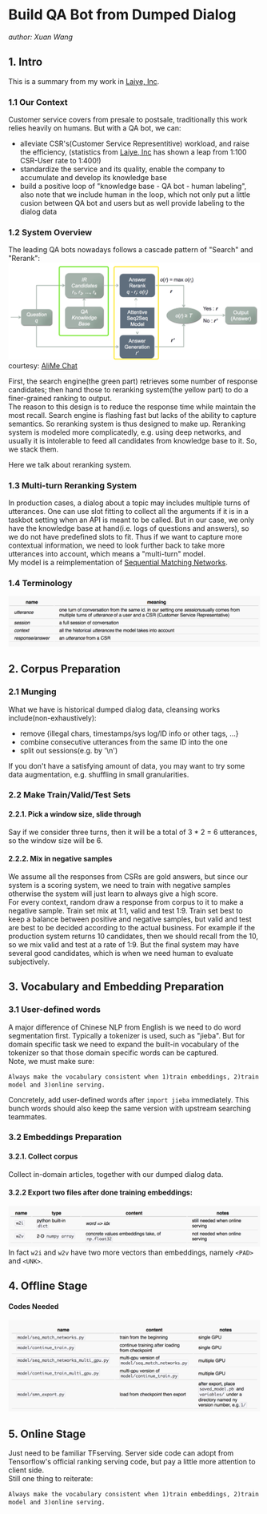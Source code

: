 # Build QA Bot from Dumped Dialog

*author: Xuan Wang*  


## 1. Intro
This is a summary from my work in [Laiye, Inc](http://www.laiye.com).  
### 1.1 Our Context
Customer service covers from presale to postsale, traditionally this work relies heavily on humans. But with a QA bot, we can:  
* alleviate CSR's(Customer Service Representitive) workload, and raise the efficiency, (statistics from [Laiye, Inc](http://www.laiye.com) has shown a leap from 1:100 CSR-User rate to 1:400!)  
* standardize the service and its quality, enable the company to accumulate and develop its knowledge base  
* build a positive loop of "knowledge base - QA bot - human labeling", also note that we include human in the loop, which not only put a little cusion between QA bot and users but as well provide labeling to the dialog data  


### 1.2 System Overview
The leading QA bots nowadays follows a cascade pattern of "Search" and "Rerank":  
![](/img/in-post/2/architecture.png)
courtesy: [AliMe Chat](http://www.aclweb.org/anthology/P17-2079)  

First, the search engine(the green part) retrieves some number of response candidates; then hand those to reranking system(the yellow part) to do a finer-grained ranking to output.  
The reason to this design is to reduce the response time while maintain the most recall. Search engine is flashing fast but lacks of the ability to capture semantics. So reranking system is thus designed to make up. Reranking system is modeled more complicatedly, e.g. using deep networks, and usually it is intolerable to feed all candidates from knowledge base to it.  So, we stack them.  

Here we talk about reranking system.  


### 1.3 Multi-turn Reranking System
In production cases, a dialog about a topic may includes multiple turns of utterances. One can use slot fitting to collect all the arguments if it is in a taskbot setting when an API is meant to be called. But in our case, we only have the knowledge base at hand(i.e. logs of questions and answers), so we do not have predefined slots to fit. Thus if we want to capture more contextual information, we need to look further back to take more utterances into account, which means a "multi-turn" model.  
My model is a reimplementation of [Sequential Matching Networks](http://www.aclweb.org/anthology/P17-1046).

### 1.4 Terminology
![](/img/in-post/2/table1.png)
  
  

## 2. Corpus Preparation
### 2.1 Munging
What we have is historical dumped dialog data, cleansing works include(non-exhaustively):  
* remove {illegal chars, timestamps/sys log/ID info or other tags, ...}  
* combine consecutive utterances from the same ID into the one  
* split out sessions(e.g. by '\n')


If you don't have a satisfying amount of data, you may want to try some data augmentation, e.g. shuffling in small granularities.  

### 2.2 Make Train/Valid/Test Sets
#### 2.2.1. Pick a window size, slide through
Say if we consider three turns, then it will be a total of 3 * 2 = 6 utterances, so the window size will be 6.  
#### 2.2.2. Mix in negative samples  
We assume all the responses from CSRs are gold answers, but since our system is a scoring system, we need to train with negative samples otherwise the system will just learn to always give a high score.  
For every context, random draw a response from corpus to it to make a negative sample. Train set mix at 1:1, valid and test 1:9. Train set best to keep a balance between positive and negative samples, but valid and test are best to be decided according to the actual business. For example if the production system returns 10 candidates, then we should recall from the 10, so we mix valid and test at a rate of 1:9. But the final system may have several good candidates, which is when we need human to evaluate subjectively.

## 3. Vocabulary and Embedding Preparation
### 3.1 User-defined words  
A major difference of Chinese NLP from English is we need to do word segmentation first. Typically a tokenizer is used, such as "jieba". But for domain specific task we need to expand the built-in vocabulary of the tokenizer so that those domain specific words can be captured.  
Note, we must make sure: 
```
Always make the vocabulary consistent when 1)train embeddings, 2)train model and 3)online serving.
```
Concretely, add user-defined words after `import jieba` immediately. This bunch words should also keep the same version with upstream searching teammates.  

### 3.2 Embeddings Preparation
#### 3.2.1. Collect corpus
Collect in-domain articles, together with our dumped dialog data.
#### 3.2.2 Export two files after done training embeddings:  
![](/img/in-post/2/table2.png)
In fact `w2i` and `w2v` have two more vectors than embeddings, namely `<PAD>` and `<UNK>`.  

## 4. Offline Stage
#### Codes Needed
![](/img/in-post/2/table3.png)
  
## 5. Online Stage
Just need to be familiar TFserving. Server side code can adopt from Tensorflow's official ranking serving code, but pay a little more attention to client side.  
Still one thing to reiterate:  
```
Always make the vocabulary consistent when 1)train embeddings, 2)train model and 3)online serving.
```
